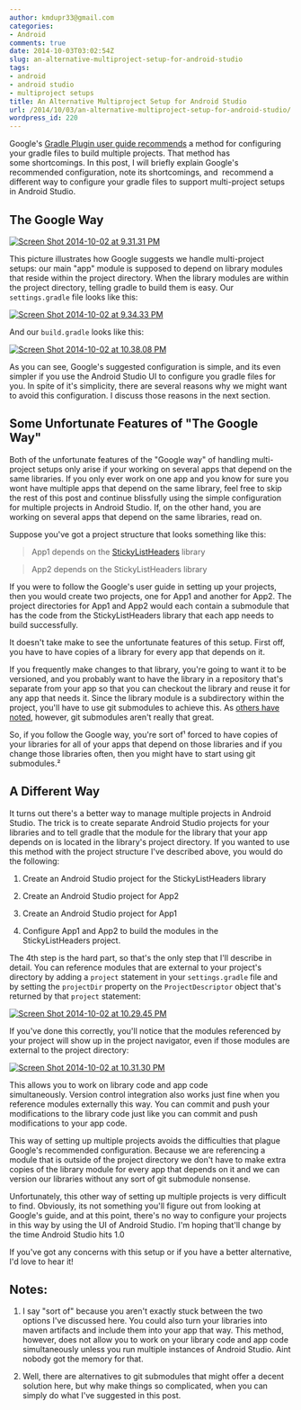 ```yaml
---
author: kmdupr33@gmail.com
categories:
- Android
comments: true
date: 2014-10-03T03:02:54Z
slug: an-alternative-multiproject-setup-for-android-studio
tags:
- android
- android studio
- multiproject setups
title: An Alternative Multiproject Setup for Android Studio
url: /2014/10/03/an-alternative-multiproject-setup-for-android-studio/
wordpress_id: 220
---
```


Google's [Gradle Plugin user guide recommends](http://tools.android.com/tech-docs/new-build-system/user-guide) a method for configuring your gradle files to build multiple projects. That method has some shortcomings. In this post, I will briefly explain Google's recommended configuration, note its shortcomings, and  recommend a different way to configure your gradle files to support multi-project setups in Android Studio.


## The Google Way


[![Screen Shot 2014-10-02 at 9.31.31 PM](http://www.philosophicalhacker.com/wp-content/uploads/2014/10/screen-shot-2014-10-02-at-9-31-31-pm.png?w=620)](http://www.philosophicalhacker.com/wp-content/uploads/2014/10/screen-shot-2014-10-02-at-9-31-31-pm.png)

This picture illustrates how Google suggests we handle multi-project setups: our main "app" module is supposed to depend on library modules that reside within the project directory. When the library modules are within the project directory, telling gradle to build them is easy. Our `settings.gradle` file looks like this:

[![Screen Shot 2014-10-02 at 9.34.33 PM](http://www.philosophicalhacker.com/wp-content/uploads/2014/10/screen-shot-2014-10-02-at-9-34-33-pm.png?w=620)](http://www.philosophicalhacker.com/wp-content/uploads/2014/10/screen-shot-2014-10-02-at-9-34-33-pm.png)

And our `build.gradle` looks like this:

[![Screen Shot 2014-10-02 at 10.38.08 PM](http://www.philosophicalhacker.com/wp-content/uploads/2014/10/screen-shot-2014-10-02-at-10-38-08-pm.png?w=620)](http://www.philosophicalhacker.com/wp-content/uploads/2014/10/screen-shot-2014-10-02-at-10-38-08-pm.png)

As you can see, Google's suggested configuration is simple, and its even simpler if you use the Android Studio UI to configure you gradle files for you. In spite of it's simplicity, there are several reasons why we might want to avoid this configuration. I discuss those reasons in the next section.


## Some Unfortunate Features of "The Google Way"


Both of the unfortunate features of the "Google way" of handling multi-project setups only arise if your working on several apps that depend on the same libraries. If you only ever work on one app and you know for sure you wont have multiple apps that depend on the same library, feel free to skip the rest of this post and continue blissfully using the simple configuration for multiple projects in Android Studio. If, on the other hand, you are working on several apps that depend on the same libraries, read on.

Suppose you've got a project structure that looks something like this:


>App1 depends on the [StickyListHeaders](https://github.com/emilsjolander/StickyListHeaders) library

>App2 depends on the StickyListHeaders library</blockquote>


If you were to follow the Google's user guide in setting up your projects, then you would create two projects, one for App1 and another for App2. The project directories for App1 and App2 would each contain a submodule that has the code from the StickyListHeaders library that each app needs to build successfully.

It doesn't take make to see the unfortunate features of this setup. First off, you have to have copies of a library for every app that depends on it.

If you frequently make changes to that library, you're going to want it to be versioned, and you probably want to have the library in a repository that's separate from your app so that you can checkout the library and reuse it for any app that needs it. Since the library module is a subdirectory within the project, you'll have to use git submodules to achieve this. As [others have noted](http://codingkilledthecat.wordpress.com/2012/04/28/why-your-company-shouldnt-use-git-submodules/), however, git submodules aren't really that great.

So, if you follow the Google way, you're sort of¹ forced to have copies of your libraries for all of your apps that depend on those libraries and if you change those libraries often, then you might have to start using git submodules.²


## A Different Way


It turns out there's a better way to manage multiple projects in Android Studio. The trick is to create separate Android Studio projects for your libraries and to tell gradle that the module for the library that your app depends on is located in the library's project directory. If you wanted to use this method with the project structure I've described above, you would do the following:




  1. Create an Android Studio project for the StickyListHeaders library


  2. Create an Android Studio project for App2


  3. Create an Android Studio project for App1


  4. Configure App1 and App2 to build the modules in the StickyListHeaders project.


The 4th step is the hard part, so that's the only step that I'll describe in detail. You can reference modules that are external to your project's directory by adding a `project` statement in your `settings.gradle` file and by setting the `projectDir` property on the `ProjectDescriptor` object that's returned by that `project` statement:

[![Screen Shot 2014-10-02 at 10.29.45 PM](http://www.philosophicalhacker.com/wp-content/uploads/2014/10/screen-shot-2014-10-02-at-10-29-45-pm.png?w=620)](http://www.philosophicalhacker.com/wp-content/uploads/2014/10/screen-shot-2014-10-02-at-10-29-45-pm.png)

If you've done this correctly, you'll notice that the modules referenced by your project will show up in the project navigator, even if those modules are external to the project directory:

[![Screen Shot 2014-10-02 at 10.31.30 PM](http://www.philosophicalhacker.com/wp-content/uploads/2014/10/screen-shot-2014-10-02-at-10-31-30-pm.png?w=620)](http://www.philosophicalhacker.com/wp-content/uploads/2014/10/screen-shot-2014-10-02-at-10-31-30-pm.png)

This allows you to work on library code and app code simultaneously. Version control integration also works just fine when you reference modules externally this way. You can commit and push your modifications to the library code just like you can commit and push modifications to your app code.

This way of setting up multiple projects avoids the difficulties that plague Google's recommended configuration. Because we are referencing a module that is outside of the project directory we don't have to make extra copies of the library module for every app that depends on it and we can version our libraries without any sort of git submodule nonsense.

Unfortunately, this other way of setting up multiple projects is very difficult to find. Obviously, its not something you'll figure out from looking at Google's guide, and at this point, there's no way to configure your projects in this way by using the UI of Android Studio. I'm hoping that'll change by the time Android Studio hits 1.0

If you've got any concerns with this setup or if you have a better alternative, I'd love to hear it!


## Notes:


1. I say "sort of" because you aren't exactly stuck between the two options I've discussed here. You could also turn your libraries into maven artifacts and include them into your app that way. This method, however, does not allow you to work on your library code and app code simultaneously unless you run multiple instances of Android Studio. Aint nobody got the memory for that.

2. Well, there are alternatives to git submodules that might offer a decent solution here, but why make things so complicated, when you can simply do what I've suggested in this post.
